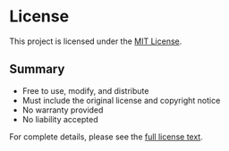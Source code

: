 # License

This project is licensed under the [MIT License](https://github.com/torynet/opera-workspace-tab-manager/blob/main/LICENSE).

## Summary

- Free to use, modify, and distribute
- Must include the original license and copyright notice
- No warranty provided
- No liability accepted

For complete details, please see the [full license text](https://github.com/torynet/opera-workspace-tab-manager/blob/main/LICENSE).
